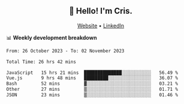 
<h2 align="center">👋 Hello! I'm Cris.</h2>
<p align="center">
  <a href="https://www.criscunas.dev">Website</a> •
  <a href="https://www.linkedin.com/in/cristophercunas/">LinkedIn</a> 
</p>


📊 **Weekly development breakdown**
<!--START_SECTION:waka-->

```txt
From: 26 October 2023 - To: 02 November 2023

Total Time: 26 hrs 42 mins

JavaScript   15 hrs 21 mins  ██████████████░░░░░░░░░░░   56.49 %
Vue.js       9 hrs 48 mins   █████████░░░░░░░░░░░░░░░░   36.07 %
Bash         52 mins         ▓░░░░░░░░░░░░░░░░░░░░░░░░   03.21 %
Other        27 mins         ▒░░░░░░░░░░░░░░░░░░░░░░░░   01.71 %
JSON         23 mins         ▒░░░░░░░░░░░░░░░░░░░░░░░░   01.46 %
```

<!--END_SECTION:waka-->
